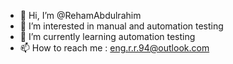 - 👋 Hi, I’m @RehamAbdulrahim
- 👀 I’m interested in manual and automation testing
- 🌱 I’m currently learning automation testing 
- 📫 How to reach me : eng.r.r.94@outlook.com 

<!---
RehamAbdulrahim/RehamAbdulrahim is a ✨ special ✨ repository because its `README.md` (this file) appears on your GitHub profile.
You can click the Preview link to take a look at your changes.
--->
